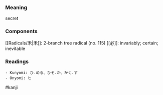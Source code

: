### Meaning

secret

### Components

[[Radicals/禾|禾]]: 2-branch tree radical (no. 115) [[必]]: invariably; certain; inevitable

### Readings

```
- Kunyomi: ひ.める、ひそ.か、かく.す
- Onyomi: ヒ
```

#kanji
